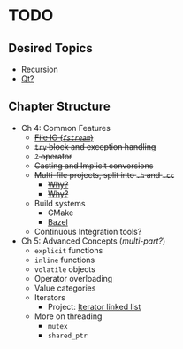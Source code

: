 # TODO

## Desired Topics

- Recursion
- [Qt?](https://www.qt.io/)

## Chapter Structure

- Ch 4: Common Features
  - ~~[File IO (*`fstream`*)](https://www.tutorialspoint.com/cplusplus/cpp_files_streams.htm)~~
  - ~~`try` block and exception handling~~
  - ~~`?` operator~~
  - ~~Casting and Implicit conversions~~
  - ~~Multi-file projects, split into `.h` and `.cc`~~
    - ~~[Why?](https://stackoverflow.com/questions/1305947/why-does-c-need-a-separate-header-file)~~
    - ~~[Why?](http://cse230.artifice.cc/lecture/splitting-code.html)~~
  - Build systems
    - ~~CMake~~
    - [Bazel](https://docs.bazel.build/versions/master/tutorial/cpp.html)
  - Continuous Integration tools?
- Ch 5: Advanced Concepts (*multi-part?*)
  - `explicit` functions
  - `inline` functions
  - `volatile` objects
  - Operator overloading
  - Value categories
  - Iterators
    - Project: [Iterator linked list](https://github.com/neilbalch/FRC971-Cpp/tree/master/LinkedList)
  - More on threading
    - `mutex`
    - `shared_ptr`